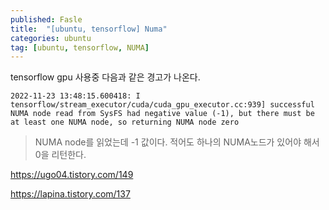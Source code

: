 ```yaml
---
published: Fasle
title:  "[ubuntu, tensorflow] Numa"
categories: ubuntu
tag: [ubuntu, tensorflow, NUMA]
---
```


tensorflow gpu 사용중 다음과 같은 경고가 나온다.

```
2022-11-23 13:48:15.600418: I tensorflow/stream_executor/cuda/cuda_gpu_executor.cc:939] successful NUMA node read from SysFS had negative value (-1), but there must be at least one NUMA node, so returning NUMA node zero
```

> NUMA node를 읽었는데 -1 값이다. 적어도 하나의 NUMA노드가 있어야 해서 0을 리턴한다.



https://ugo04.tistory.com/149

https://lapina.tistory.com/137